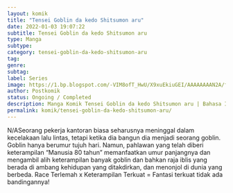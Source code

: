 ```yaml
---
layout: komik
title: "Tensei Goblin da kedo Shitsumon aru"
date: 2022-01-03 19:07:22
subtitle: Tensei Goblin da kedo Shitsumon aru
type: Manga
subtype: 
category: tensei-goblin-da-kedo-shitsumon-aru
tag: 
genre: 
subtag: 
label: Series
image: https://1.bp.blogspot.com/-VIM8ofT_HwU/X9xuEkiuGEI/AAAAAAAAN2A/f-6jbi1TsKk36MYvuTOhqHeDTjOClq7DQCLcBGAsYHQ/s72-c/tensei-goblin-da-kedo-shitsumon-aru-359077-E1JbPcYt.jpeg
author: Postkomik
status: Ongoing / Completed
description: Manga Komik Tensei Goblin da kedo Shitsumon aru | Bahasa Indonesia
permalink: komik/tensei-goblin-da-kedo-shitsumon-aru/
---
```



N/ASeorang pekerja kantoran biasa seharusnya meninggal dalam kecelakaan lalu lintas, tetapi ketika dia bangun dia menjadi seorang goblin. Goblin hanya berumur tujuh hari. Namun, pahlawan yang telah diberi keterampilan “Manusia 80 tahun” memanfaatkan umur panjangnya dan mengambil alih keterampilan banyak goblin dan bahkan raja iblis yang berada di ambang kehidupan yang ditakdirkan, dan menonjol di dunia yang berbeda. Race Terlemah x Keterampilan Terkuat = Fantasi terkuat tidak ada bandingannya!
